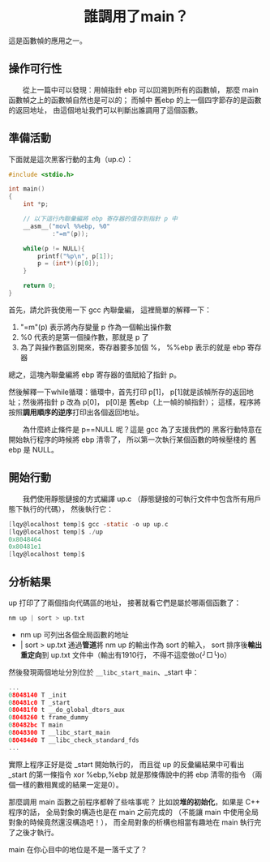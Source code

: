 <a name="top"></a>

<h1 align="center">誰調用了main？
</h1>

這是函數幀的應用之一。

## 操作可行性

　　從上一篇中可以發現：用幀指針 ebp 可以回溯到所有的函數幀，
那麼 main 函數幀之上的函數幀自然也是可以的；
而幀中 舊ebp 的上一個四字節存的是函數的返回地址，
由這個地址我們可以判斷出誰調用了這個函數。

## 準備活動

下面就是這次黑客行動的主角（up.c）：
```c
#include <stdio.h>

int main()
{
	int *p;

	// 以下這行內聯彙編將 ebp 寄存器的值存到指針 p 中
	__asm__("movl %%ebp, %0"
			:"=m"(p));

	while(p != NULL){
		printf("%p\n", p[1]);
		p = (int*)(p[0]);
	}

	return 0;
}
```

首先，請允許我使用一下 gcc 內聯彙編，
這裡簡單的解釋一下：

1. "=m"(p) 表示將內存變量 p 作為一個輸出操作數
2. %0 代表的是第一個操作數，那就是 p 了
3. 為了與操作數區別開來，寄存器要多加個 %，
%%ebp 表示的就是 ebp 寄存器

總之，這塊內聯彙編將 ebp 寄存器的值賦給了指針 p。

然後解釋一下while循環：循環中，首先打印 p[1]，
p[1]就是該幀所存的返回地址；然後將指針 p 改為 p[0]，
p[0]是 舊ebp（上一幀的幀指針）；
這樣，程序將按照<b>調用順序的逆序</b>打印出各個返回地址。

　　為什麼終止條件是 p==NULL 呢？這是 gcc 為了支援我們的
黑客行動特意在開始執行程序的時候將 ebp 清零了，
所以第一次執行某個函數的時候壓棧的 舊ebp 是 NULL。

## 開始行動

　　我們使用靜態鏈接的方式編譯 up.c
（靜態鏈接的可執行文件中包含所有用戶態下執行的代碼），
然後執行它：

```c
[lqy@localhost temp]$ gcc -static -o up up.c
[lqy@localhost temp]$ ./up
0x8048464
0x80481e1
[lqy@localhost temp]$
```
## 分析結果

up 打印了了兩個指向代碼區的地址，
接著就看它們是屬於哪兩個函數了：
```c
nm up | sort > up.txt
```
* nm up 可列出各個全局函數的地址
* | sort > up.txt 通過<b>管道</b>將 nm up 的輸出作為 sort 的輸入，
sort 排序後<b>輸出重定向</b>到 up.txt 文件中（輸出有1910行，
不得不這麼做o(╯□╰)o）

然後發現兩個地址分別位於 `__libc_start_main`、_start 中：

```c
...
08048140 T _init
080481c0 T _start
080481f0 t __do_global_dtors_aux
08048260 t frame_dummy
080482bc T main
08048300 T __libc_start_main
080484d0 T __libc_check_standard_fds
...
```
實際上程序正好是從 _start 開始執行的，
而且從 up 的反彙編結果中可看出 _start 的第一條指令
 xor %ebp,%ebp 就是那條傳說中的將 ebp 清零的指令
（兩個一樣的數相異或的結果一定是0）。

那麼調用 main 函數之前程序都幹了些啥事呢？
比如說<b>堆的初始化</b>，如果是 C++ 程序的話，
全局對象的構造也是在 main 之前完成的
（不能讓 main 中使用全局對象的時候竟然還沒構造吧！），
而全局對象的析構也相當有趣地在 main 執行完了之後才執行。

main 在你心目中的地位是不是一落千丈了？

